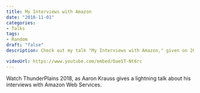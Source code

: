 ```yaml
---
title: My Interviews with Amazon
date: "2018-11-01"
categories:
- Talks
tags:
- Random
draft: "false"
description: Check out my talk "My Interviews with Amazon," given on 2018-11-01.

videoUrl: https://www.youtube.com/embed/OaeST-Nt6rc
---
```

Watch ThunderPlains 2018, as Aaron Krauss gives a lightning talk about his
interviews with Amazon Web Services.
